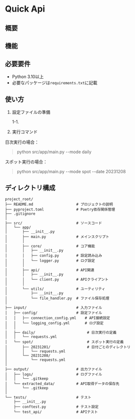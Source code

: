 # Quick Api

## 概要

## 機能


## 必要要件
- Python 3.10以上
- 必要なパッケージは`requirements.txt`に記載

## 使い方

1. 設定ファイルの準備

     1-1.

2. 実行コマンド

日次実行の場合：
>python src/app/main.py --mode daily

スポット実行の場合：
>python src/app/main.py --mode spot --date 20231208



## ディレクトリ構成
```
project_root/
├── README.md                    # プロジェクトの説明
├── pyproject.toml               # Poetry依存関係管理
├── .gitignore
│
├── src/                         # ソースコード
│   └── app/
│       ├── __init__.py
│       ├── main.py              # メインスクリプト
│       │
│       ├── core/                # コア機能
│       │   ├── __init__.py
│       │   ├── config.py        # 設定読み込み
│       │   └── logger.py        # ログ設定
│       │
│       ├── api/                 # API関連
│       │   ├── __init__.py
│       │   └── client.py        # APIクライアント
│       │
│       └── utils/               # ユーティリティ
│           ├── __init__.py
│           └── file_handler.py  # ファイル保存処理
│
├── input/                       # 入力ファイル
│   ├── config/                  # 設定ファイル
│   │   ├── connection_config.yml    # API接続設定
│   │   └── logging_config.yml       # ログ設定
│   │
│   ├── daily/                        # 日次実行の定義
│   │   └── requests.yml
│   └── spot/                         # スポット実行の定義
│       ├── 20231201/                 # 日付ごとのディレクトリ
│       │   └── requests.yml
│       └── 20231208/
│           └── requests.yml
│
├── output/                      # 出力ファイル
│   ├── logs/                    # ログファイル
│   │   └── .gitkeep
│   └── extracted_data/          # API取得データの保存先
│       └── .gitkeep
│
└── tests/                       # テスト
    ├── __init__.py
    ├── conftest.py              # テスト設定
    └── test_api/                # APIテスト
```